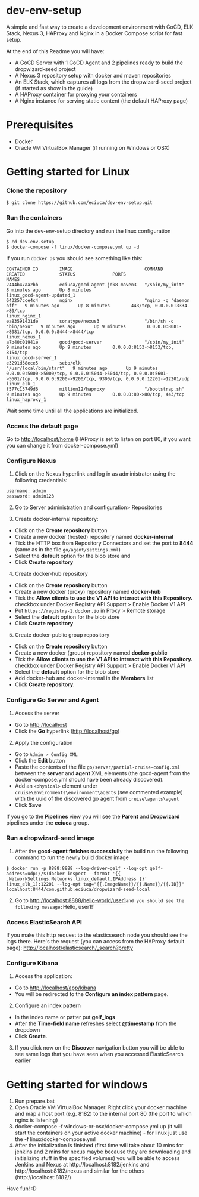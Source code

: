 # dev-env-setup
A simple and fast way to create a development environment with GoCD, ELK Stack, Nexus 3, HAProxy and Nginx in a Docker Compose script for fast setup.

At the end of this Readme you will have:
- A GoCD Server with 1 GoCD Agent and 2 pipelines ready to build the dropwizard-seed project
- A Nexus 3 repository setup with docker and maven repositories
- An ELK Stack, which captures all logs from the dropwizard-seed project (if started as show in the guide)
- A HAProxy container for proxying your containers
- A Nginx instance for serving static content (the default HAProxy page)

# Prerequisites
- Docker
- Oracle VM VirtualBox Manager (if running on Windows or OSX)

# Getting started for Linux


### Clone the repository
  
  ```
  $ git clone https://github.com/eciuca/dev-env-setup.git
  ```

### Run the containers

Go into the dev-env-setup directory and run the linux configuration
  ```
  $ cd dev-env-setup
  $ docker-compose -f linux/docker-compose.yml up -d
  ```
If you run `docker ps` you should see something like this:
```
CONTAINER ID        IMAGE                           COMMAND                  CREATED             STATUS              PORTS                                                                                                                                NAMES
2444b47aa2bb        eciuca/gocd-agent-jdk8-maven3   "/sbin/my_init"          8 minutes ago       Up 8 minutes                                                                                                                                             linux_gocd-agent-updated_1
643257cce4c4        nginx                           "nginx -g 'daemon off"   9 minutes ago       Up 8 minutes        443/tcp, 0.0.0.0:3334->80/tcp                                                                                                        linux_nginx_1
ea83591431de        sonatype/nexus3                 "/bin/sh -c 'bin/nexu"   9 minutes ago       Up 9 minutes        0.0.0.0:8081->8081/tcp, 0.0.0.0:8444->8444/tcp                                                                                       linux_nexus_1
a7b40c01941e        gocd/gocd-server                "/sbin/my_init"          9 minutes ago       Up 9 minutes        0.0.0.0:8153->8153/tcp, 8154/tcp                                                                                                     linux_gocd-server_1
e3291d38ece5        sebp/elk                        "/usr/local/bin/start"   9 minutes ago       Up 9 minutes        0.0.0.0:5000->5000/tcp, 0.0.0.0:5044->5044/tcp, 0.0.0.0:5601->5601/tcp, 0.0.0.0:9200->9200/tcp, 9300/tcp, 0.0.0.0:12201->12201/udp   linux_elk_1
f577c13749d6        million12/haproxy               "/bootstrap.sh"          9 minutes ago       Up 9 minutes        0.0.0.0:80->80/tcp, 443/tcp                                                                                                          linux_haproxy_1
```

Wait some time until all the applications are initialized.

### Access the default page

Go to <a target="_blank" href="http://localhost/home">http://localhost/home</a> (HAProxy is set to listen on port 80, if you want you can change it from docker-compose.yml)

### Configure Nexus

1. Click on the Nexus hyperlink and log in as administrator using the following credentials:
  ```
  username: admin
  password: admin123
  ```

2. Go to Server administration and configuration> Repositories 

3. Create docker-internal repository:
  - Click on the <b>Create repository</b> button 
  - Create a new docker (hosted) repository named <b>docker-internal</b>
  - Tick the HTTP box from Repository Connectors and set the port to <b>8444</b> (same as in the file `go/agent/settings.xml`)
  - Select the <b>default</b> option for the blob store and 
  - Click <b>Create repository</b>

4. Create docker-hub repository
  - Click on the <b>Create repository</b> button
  - Create a new docker (proxy) repository named <b>docker-hub</b>
  - Tick the <b>Allow clients to use the V1 API to interact with this Repository.</b> checkbox under Docker Registry API Support > Enable Docker V1 API
  - Put `https://registry-1.docker.io` in Proxy > Remote storage
  - Select the <b>default</b> option for the blob store
  - Click <b>Create repository</b>

5. Create docker-public group repository
  - Click on the <b>Create repository</b> button
  - Create a new docker (group) repository named <b>docker-public</b>
  - Tick the <b>Allow clients to use the V1 API to interact with this Repository.</b> checkbox under Docker Registry API Support > Enable Docker V1 API
  - Select the <b>default</b> option for the blob store 
  - Add docker-hub and docker-internal in the <b>Members</b> list
  - Click <b>Create repository</b>.

### Configure Go Server and Agent

1. Access the server
  - Go to <a target="_blank" href="http://localhost">http://localhost</a>
  - Click the <b>Go</b> hyperlink (<a target="_blank" href="http://localhost/go">http://localhost/go</a>)

2. Apply the configuration
  - Go to `Admin > Config XML`
  - Click the <b>Edit</b> button 
  - Paste the contents of the file `go/server/partial-cruise-config.xml` between the <b>server</b> and <b>agent</b> XML elements (the gocd-agent from the docker-compose.yml should have been already discovered).
  - Add an `<physical>` element under `cruise\environments\environment\agents` (see commented example) with the uuid of the discovered go agent from `cruise\agents\agent`
  - Click <b>Save</b>

If you go to the <b>Pipelines</b> view you will see the <b>Parent</b> and <b>Dropwizard</b> pipelines under the <b>eciuca</b> group.

### Run a dropwizard-seed image

1. After the <b>gocd-agent finishes successfully</b> the build run the following command to run the newly build docker image
```
$ docker run -p 8888:8888 --log-driver=gelf --log-opt gelf-address=udp://$(docker inspect --format '{{ .NetworkSettings.Networks.linux_default.IPAddress }}' linux_elk_1):12201 --log-opt tag="{{.ImageName}}/{{.Name}}/{{.ID}}" localhost:8444/com.github.eciuca/dropwizard-seed-local
```

2. Go to <a target="_blank" href="http://localhost:8888/hello-world/user1">http://localhost:8888/hello-world/user1</a>` and you should see the following message: `Hello, user1!`

### Access ElasticSearch API

If you make this http request to the elasticsearch node you should see the logs there. Here's the request (you can access from the HAProxy default page): <a target="_blank" href="http://localhost/elasticsearch/_search?pretty">http://localhost/elasticsearch/_search?pretty</a>

### Configure Kibana

1. Access the application:
  - Go to <a target="_blank" href="http://localhost/app/kibana">http://localhost/app/kibana</a> 
  - You will be redirected to the <b>Configure an index pattern</b> page. 

2. Configure an index pattern
  - In the index name or patter put <b>gelf_logs</b>
  - After the <b>Time-field name</b> refreshes select <b>@timestamp</b> from the dropdown
  - Click <b>Create</b>.

3. If you click now on the <b>Discover</b> navigation button you will be able to see same logs that you have seen when you accessed ElasticSearch earlier

# Getting started for windows

1. Run prepare.bat
2. Open Oracle VM VirtualBox Manager. Right click your docker machine and map a host port (e.g. 8182) to the internal port 80 (the port to which nginx is listening)
3. docker-compose -f windows-or-osx/docker-compose.yml up (it will start the containers on your active docker machine) - for linux just use the -f linux/docker-compose.yml
4. After the initialization is finished (first time will take about 10 mins for jenkins and 2 mins for nexus maybe because they are downloading and initializing stuff in the specified volumes) you will be able to access Jenkins and Nexus at http://localhost:8182/jenkins and http://localhost:8182/nexus and similar for the others (http://localhost:8182/<app>)

Have fun! :D
